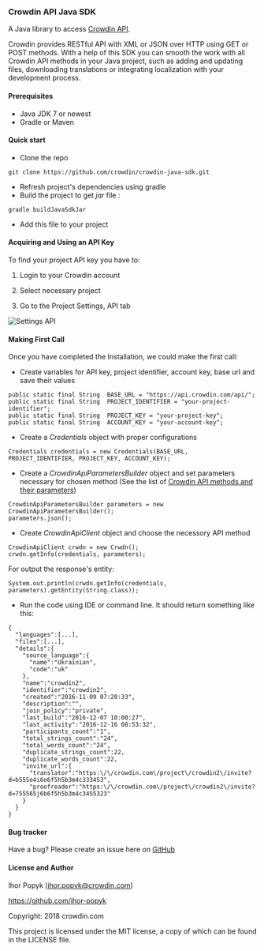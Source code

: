 ### Crowdin API Java SDK

A Java library to access [Crowdin API](https://support.crowdin.com/api/api-integration-setup/).

Crowdin provides RESTful API with XML or JSON over HTTP using GET or POST methods. With a help of this SDK you can smooth the work with all Crowdin API methods in your Java project, such as adding and updating files, downloading translations or integrating localization with your development process.

#### Prerequisites

* Java JDK 7 or newest
* Gradle or Maven

#### Quick start

* Clone the repo
```
git clone https://github.com/crowdin/crowdin-java-sdk.git
```
* Refresh project's dependencies using gradle
* Build the project to get _jar_ file :
```
gradle buildJavaSdkJar
```
* Add this file to your project

#### Acquiring and Using an API Key

To find your project API key you have to:

1. Login to your Crowdin account

2. Select necessary project

3. Go to the Project Settings, API tab

![Settings API](https://support.crowdin.com/assets/docs/settings_api.png)

#### Making First Call

Once you have completed the Installation, we could make the first call:
* Create variables for API key, project identifier, account key, base url and save their values
```
public static final String  BASE_URL = "https://api.crowdin.com/api/";
public static final String  PROJECT_IDENTIFIER = "your-project-identifier";
public static final String  PROJECT_KEY = "your-project-key";
public static final String  ACCOUNT_KEY = "your-account-key";
```
* Create a _Credentials_ object with proper configurations
```
Credentials credentials = new Credentials(BASE_URL, PROJECT_IDENTIFIER, PROJECT_KEY, ACCOUNT_KEY);
```
* Create a _CrowdinApiParametersBuilder_ object and set parameters necessary for chosen method (See the list of [Crowdin API methods and their parameters](https://support.crowdin.com/api/api-integration-setup/))
```
CrowdinApiParametersBuilder parameters = new CrowdinApiParametersBuilder();
parameters.json();
```
* Create _CrowdinApiClient_ object and choose the necessory API method
```
CrowdinApiClient crwdn = new Crwdn();
crwdn.getInfo(credentials, parameters);
```
For output the response's entity:
```
System.out.println(crwdn.getInfo(credentials, parameters).getEntity(String.class));
```
* Run the code using IDE or command line. It should return something like this:
```
{
  "languages":[...],
  "files":[...],
  "details":{
    "source_language":{
      "name":"Ukrainian",
      "code":"uk"
    },
    "name":"crowdin2",
    "identifier":"crowdin2",
    "created":"2016-11-09 07:20:33",
    "description":"",
    "join_policy":"private",
    "last_build":"2016-12-07 10:00:27",
    "last_activity":"2016-12-16 08:53:32",
    "participants_count":"1",
    "total_strings_count":"24",
    "total_words_count":"24",
    "duplicate_strings_count":22,
    "duplicate_words_count":22,
    "invite_url":{
      "translator":"https:\/\/crowdin.com\/project\/crowdin2\/invite?d=b555o4i6o6f5h5b3m4c333453",
      "proofreader":"https:\/\/crowdin.com\/project\/crowdin2\/invite?d=755565j6b6f5h5b3m4c3455323"
    }
  }
}
```

#### Bug tracker
Have a bug? Please create an issue here on [GitHub](https://github.com/crowdin/crowdin-java-sdk/issues)

#### License and Author
Ihor Popyk (ihor.popyk@crowdin.com)

https://github.com/ihor-popyk

Copyright: 2018 crowdin.com

This project is licensed under the MIT license, a copy of which can be found in the LICENSE file.

